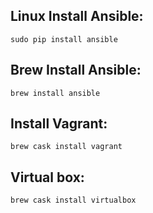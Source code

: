 ## Linux Install Ansible:
``` 
sudo pip install ansible
```
## Brew Install Ansible:
``` 
brew install ansible
```
## Install Vagrant:
```
brew cask install vagrant
```
## Virtual box:
```
brew cask install virtualbox
```
